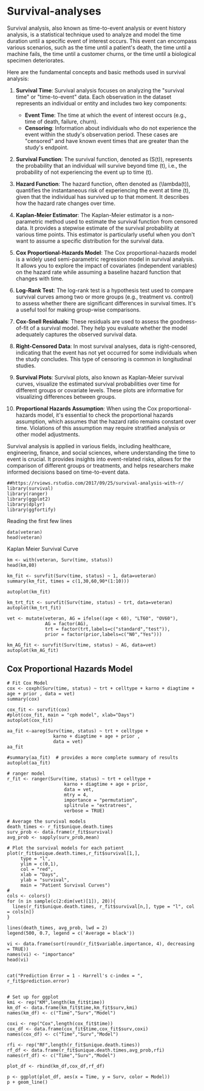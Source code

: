 # Survival-analyses

Survival analysis, also known as time-to-event analysis or event history analysis, is a statistical technique used to analyze and model the time duration until a specific event of interest occurs. This event can encompass various scenarios, such as the time until a patient's death, the time until a machine fails, the time until a customer churns, or the time until a biological specimen deteriorates.

Here are the fundamental concepts and basic methods used in survival analysis:

1. **Survival Time**: Survival analysis focuses on analyzing the "survival time" or "time-to-event" data. Each observation in the dataset represents an individual or entity and includes two key components:
   - **Event Time**: The time at which the event of interest occurs (e.g., time of death, failure, churn).
   - **Censoring**: Information about individuals who do not experience the event within the study's observation period. These cases are "censored" and have known event times that are greater than the study's endpoint.

2. **Survival Function**: The survival function, denoted as \(S(t)\), represents the probability that an individual will survive beyond time \(t\), i.e., the probability of not experiencing the event up to time \(t\).

3. **Hazard Function**: The hazard function, often denoted as \(\lambda(t)\), quantifies the instantaneous risk of experiencing the event at time \(t\), given that the individual has survived up to that moment. It describes how the hazard rate changes over time.

4. **Kaplan-Meier Estimator**: The Kaplan-Meier estimator is a non-parametric method used to estimate the survival function from censored data. It provides a stepwise estimate of the survival probability at various time points. This estimator is particularly useful when you don't want to assume a specific distribution for the survival data.

5. **Cox Proportional-Hazards Model**: The Cox proportional-hazards model is a widely used semi-parametric regression model in survival analysis. It allows you to explore the impact of covariates (independent variables) on the hazard rate while assuming a baseline hazard function that changes with time.

6. **Log-Rank Test**: The log-rank test is a hypothesis test used to compare survival curves among two or more groups (e.g., treatment vs. control) to assess whether there are significant differences in survival times. It's a useful tool for making group-wise comparisons.

7. **Cox-Snell Residuals**: These residuals are used to assess the goodness-of-fit of a survival model. They help you evaluate whether the model adequately captures the observed survival data.

8. **Right-Censored Data**: In most survival analyses, data is right-censored, indicating that the event has not yet occurred for some individuals when the study concludes. This type of censoring is common in longitudinal studies.

9. **Survival Plots**: Survival plots, also known as Kaplan-Meier survival curves, visualize the estimated survival probabilities over time for different groups or covariate levels. These plots are informative for visualizing differences between groups.

10. **Proportional Hazards Assumption**: When using the Cox proportional-hazards model, it's essential to check the proportional hazards assumption, which assumes that the hazard ratio remains constant over time. Violations of this assumption may require stratified analysis or other model adjustments.

Survival analysis is applied in various fields, including healthcare, engineering, finance, and social sciences, where understanding the time to event is crucial. It provides insights into event-related risks, allows for the comparison of different groups or treatments, and helps researchers make informed decisions based on time-to-event data.


```
##https://rviews.rstudio.com/2017/09/25/survival-analysis-with-r/
library(survival)
library(ranger)
library(ggplot2)
library(dplyr)
library(ggfortify)

```


Reading the first few lines

```
data(veteran)
head(veteran)
```

Kaplan Meier Survival Curve

```
km <- with(veteran, Surv(time, status))
head(km,80)
```

```
km_fit <- survfit(Surv(time, status) ~ 1, data=veteran)
summary(km_fit, times = c(1,30,60,90*(1:10)))
```

```
autoplot(km_fit)
```

```
km_trt_fit <- survfit(Surv(time, status) ~ trt, data=veteran)
autoplot(km_trt_fit)
```


```
vet <- mutate(veteran, AG = ifelse((age < 60), "LT60", "OV60"),
              AG = factor(AG),
              trt = factor(trt,labels=c("standard","test")),
              prior = factor(prior,labels=c("N0","Yes")))

km_AG_fit <- survfit(Surv(time, status) ~ AG, data=vet)
autoplot(km_AG_fit)
```

## Cox Proportional Hazards Model

```
# Fit Cox Model
cox <- coxph(Surv(time, status) ~ trt + celltype + karno + diagtime + age + prior , data = vet)
summary(cox)
```

```
cox_fit <- survfit(cox)
#plot(cox_fit, main = "cph model", xlab="Days")
autoplot(cox_fit)
```


```
aa_fit <-aareg(Surv(time, status) ~ trt + celltype +
                 karno + diagtime + age + prior , 
                 data = vet)
aa_fit
```


```
#summary(aa_fit)  # provides a more complete summary of results
autoplot(aa_fit)
```


```
# ranger model
r_fit <- ranger(Surv(time, status) ~ trt + celltype + 
                     karno + diagtime + age + prior,
                     data = vet,
                     mtry = 4,
                     importance = "permutation",
                     splitrule = "extratrees",
                     verbose = TRUE)
```


```
# Average the survival models
death_times <- r_fit$unique.death.times 
surv_prob <- data.frame(r_fit$survival)
avg_prob <- sapply(surv_prob,mean)
```


```
# Plot the survival models for each patient
plot(r_fit$unique.death.times,r_fit$survival[1,], 
     type = "l", 
     ylim = c(0,1),
     col = "red",
     xlab = "Days",
     ylab = "survival",
     main = "Patient Survival Curves")
#
cols <- colors()
for (n in sample(c(2:dim(vet)[1]), 20)){
  lines(r_fit$unique.death.times, r_fit$survival[n,], type = "l", col = cols[n])
}

lines(death_times, avg_prob, lwd = 2)
legend(500, 0.7, legend = c('Average = black'))

```



```
vi <- data.frame(sort(round(r_fit$variable.importance, 4), decreasing = TRUE))
names(vi) <- "importance"
head(vi)


```


```
cat("Prediction Error = 1 - Harrell's c-index = ", r_fit$prediction.error)


```


```
# Set up for ggplot
kmi <- rep("KM",length(km_fit$time))
km_df <- data.frame(km_fit$time,km_fit$surv,kmi)
names(km_df) <- c("Time","Surv","Model")

coxi <- rep("Cox",length(cox_fit$time))
cox_df <- data.frame(cox_fit$time,cox_fit$surv,coxi)
names(cox_df) <- c("Time","Surv","Model")

rfi <- rep("RF",length(r_fit$unique.death.times))
rf_df <- data.frame(r_fit$unique.death.times,avg_prob,rfi)
names(rf_df) <- c("Time","Surv","Model")

plot_df <- rbind(km_df,cox_df,rf_df)

p <- ggplot(plot_df, aes(x = Time, y = Surv, color = Model))
p + geom_line()

```
